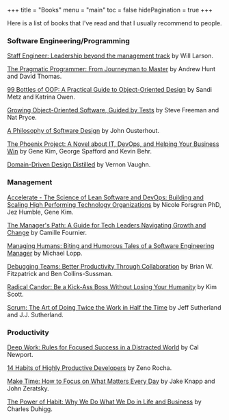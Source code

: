 +++
title = "Books"
menu = "main"
toc = false
hidePagination = true
+++

Here is a list of books that I've read and that I usually recommend to people.

### Software Engineering/Programming

[Staff Engineer: Leadership beyond the management track](https://www.amazon.com/Staff-Engineer-Leadership-beyond-management/dp/1736417916/ref=sr_1_1?keywords=staff+software+engineer&qid=1669947556&sprefix=Staff+sof%2Caps%2C240&sr=8-1) by Will Larson.

[The Pragmatic Programmer: From Journeyman to Master](https://www.amazon.com/Pragmatic-Programmer-Journeyman-Master-ebook/dp/B003GCTQAE/ref=sr_1_2?crid=3MYSNFM7RH952&dchild=1&keywords=the+pragmatic+programmer&qid=1590438003&sprefix=The+pragm%2Caps%2C285&sr=8-2) by Andrew Hunt and David Thomas.

[99 Bottles of OOP: A Practical Guide to Object-Oriented Design](https://www.sandimetz.com/99bottles) by Sandi Metz and Katrina Owen.

[Growing Object-Oriented Software, Guided by Tests](https://www.amazon.com/Growing-Object-Oriented-Software-Addison-Wesley-Signature-ebook/dp/B002TIOYVW/ref=sr_1_1?crid=VD1ZQ3ID85GP&dchild=1&keywords=growing+object+oriented+software+guided+by+tests&qid=1590437977&sprefix=Growing+Obj%2Caps%2C285&sr=8-1) by Steve Freeman and Nat Pryce.

[A Philosophy of Software Design](https://www.amazon.com/Philosophy-Software-Design-2nd/dp/173210221X/ref=sr_1_1?crid=341VC994SN021&keywords=philosophy+of+software+design&qid=1640798248&sprefix=Philosophy+of+software%2Caps%2C229&sr=8-1) by John Ousterhout.

[The Phoenix Project: A Novel about IT, DevOps, and Helping Your Business Win](https://www.amazon.com/Phoenix-Project-DevOps-Helping-Business/dp/1942788290/ref=sr_1_1?crid=3I166X7NJV0ZQ&keywords=the+phoenix+project&qid=1656001470&sprefix=the+phoenix+projec%2Caps%2C200&sr=8-1) by Gene Kim, George Spafford and Kevin Behr.

[Domain-Driven Design Distilled](https://www.amazon.com.br/Domain-Driven-Design-Distilled-English-Vaughn-ebook/dp/B01JJSGE5S/ref=sr_1_5?crid=30F9X50YV8RYF&keywords=domain+driven+design+distilled&qid=1668893900&qu=eyJxc2MiOiIxLjQ1IiwicXNhIjoiMS4xMCIsInFzcCI6IjAuNjUifQ%3D%3D&sprefix=domain+driven+design+dis%2Caps%2C210&sr=8-5&ufe=app_do%3Aamzn1.fos.fcd6d665-32ba-4479-9f21-b774e276a678) by Vernon Vaughn.

### Management

[Accelerate - The Science of Lean Software and DevOps: Building and Scaling High Performing Technology Organizations](https://a.co/d/7IoMVfc) by Nicole Forsgren PhD, Jez Humble, Gene Kim.

[The Manager's Path: A Guide for Tech Leaders Navigating Growth and Change](https://a.co/d/33wzoJ1) by Camille Fournier.

[Managing Humans: Biting and Humorous Tales of a Software Engineering Manager](https://www.amazon.com/Managing-Humans-Humorous-Software-Engineering-ebook/dp/B01J53IE1O/ref=sr_1_1?crid=3K3DM8LIR0GUZ&dchild=1&keywords=managing+humans&qid=1590437218&sprefix=Managing+Huma%2Caps%2C288&sr=8-1) by Michael Lopp.

[Debugging Teams: Better Productivity Through Collaboration](https://www.amazon.com/Debugging-Teams-Productivity-through-Collaboration/dp/1491932058/ref=sr_1_1?keywords=debugging+teams&qid=1636828945&sr=8-1) by Brian W. Fitzpatrick and Ben Collins-Sussman.

[Radical Candor: Be a Kick-Ass Boss Without Losing Your Humanity](https://www.amazon.com/Radical-Candor-Revised-Kick-Ass-Humanity/dp/1250235375/ref=sr_1_1?keywords=radical+candor&qid=1636829152&s=books&sr=1-1) by Kim Scott.

[Scrum: The Art of Doing Twice the Work in Half the Time](https://www.amazon.com.br/Scrum-Doing-Twice-Work-English-ebook/dp/B00JI54HCU/ref=sr_1_1?__mk_pt_BR=%C3%85M%C3%85%C5%BD%C3%95%C3%91&crid=3FO3UMVOYOY7T&keywords=scrum+the+art+of+doing+twice+the+work+in+half+the+time&qid=1590437414&sprefix=scrum%2Caps%2C285&sr=8-1) by Jeff Sutherland and J.J. Sutherland.

### Productivity

[Deep Work: Rules for Focused Success in a Distracted World](https://www.amazon.com/Deep-Work-Focused-Success-Distracted-ebook/dp/B00X47ZVXM/ref=sr_1_1?dchild=1&keywords=deep+work&qid=1590437923&sr=8-1) by Cal Newport.

[14 Habits of Highly Productive Developers](https://www.amazon.com/14-Habits-Highly-Productive-Developers-ebook/dp/B08BF74RRG/ref=sr_1_1?crid=FUYSP61N72Z9&keywords=14+habits+of+highly+productive+developers&qid=1662664072&sprefix=14+habits+%2Caps%2C240&sr=8-1) by Zeno Rocha.

[Make Time: How to Focus on What Matters Every Day](https://a.co/d/5bFtx6y) by Jake Knapp and John Zeratsky.

[The Power of Habit: Why We Do What We Do in Life and Business](https://www.amazon.com.br/Power-Habit-What-Life-Business/dp/081298160X) by Charles Duhigg.
